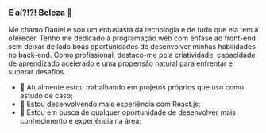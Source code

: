 ### E aí?!?! Beleza 👋

Me chamo Daniel e sou um entusiasta da tecnologia e de tudo que ela tem a oferecer. Tenho me dedicado à programação web com ênfase ao front-end sem deixar de lado boas oportunidades de desenvolver minhas habilidades no back-end. Como profissional, destaco-me pela criatividade, capacidade de aprendizado acelerado e uma propensão natural para enfrentar e superar desafios.

- 🔭 Atualmente estou trabalhando em projetos próprios que uso como estudo de caso;
- 🌱 Estou desenvolvendo mais esperiência com React.js;
- 👯 Estou em busca de qualquer oportunidade de desenvolver mais conhecimento e experiência na área;

